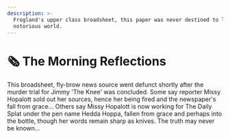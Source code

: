 ```yaml
---
description: >-
  Frogland's upper class broadsheet, this paper was never destined to last in a
  notorious world.
---
```


# 🗞 The Morning Reflections

This broadsheet, fly-brow news source went defunct shortly after the murder trial for Jimmy 'The Knee' was concluded. Some say reporter Missy Hopalott sold out her sources, hence her being fired and the newspaper's fall from grace... Others say Missy Hopalott is now working for The Daily Splat under the pen name Hedda Hoppa, fallen from grace and perhaps into the bottle, though her words remain sharp as knives. The truth may never be known...
